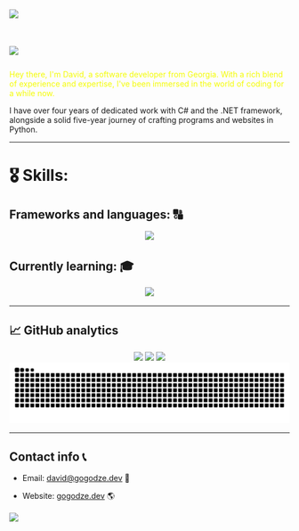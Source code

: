 <img align="center" src="https://capsule-render.vercel.app/api?type=waving&height=100&color=gradient&section=header">

# <img src="https://readme-typing-svg.demolab.com/?lines=Welcome+to+my+github+page;Have+a+great+day">







<p style="color: #f4fc03;">
Hey there, I'm David, a software developer from Georgia. With a rich blend of experience and expertise, I've been immersed in the world of coding for a while now.
  
I have over four years of dedicated work with C# and the .NET framework, alongside a solid five-year journey of crafting programs and websites in Python.
</p>

<hr>

# 🎖️ Skills:

## Frameworks and languages: 🔠
<p align="center">
  <a href="https://skillicons.dev">
    <img src="https://skillicons.dev/icons?i=py,cs,cpp,dotnet,wasm,html,css,tailwind,bootstrap,js,ts,sqlite"/>
  </a>
</p>

## Currently learning: 🎓
  <p align="center">
    <a href="https://skillicons.dev">
      <img src="https://skillicons.dev/icons?i=rust,c,php,react,java,r"/>
    </a>
  </p>
  
<hr>



## 📈 GitHub analytics


<p align="center">
<!--         <img src="https://streak-stats.demolab.com/?user=gogodze&theme=tokyonight"/> -->
        <img src="https://github-profile-summary-cards.vercel.app/api/cards/profile-details?username=gogodze&theme=tokyonight">
        <img src="https://github-profile-summary-cards.vercel.app/api/cards/repos-per-language?username=gogodze&theme=tokyonight">
        <img src="https://github-profile-summary-cards.vercel.app/api/cards/most-commit-language?username=gogodze&theme=tokyonight">
        <picture>
          <source media="(prefers-color-scheme: dark)" srcset="https://raw.githubusercontent.com/gogodze/gogodze/output/github-contribution-grid-snake-dark.svg">
          <source media="(prefers-color-scheme: light)" srcset="https://raw.githubusercontent.com/gogodze/gogodze/output/github-contribution-grid-snake.svg">
          <img alt="github contribution grid snake animation" src="https://raw.githubusercontent.com/gogodze/gogodze/output/github-contribution-grid-snake.svg">
        </picture>
</p>

<hr>

## Contact info 📞
 - Email: david@gogodze.dev 📩
 + Website:  [gogodze.dev](https://gogodze.dev) 🌎
<img align="center" src="https://capsule-render.vercel.app/api?type=waving&height=100&color=gradient&section=footer">













